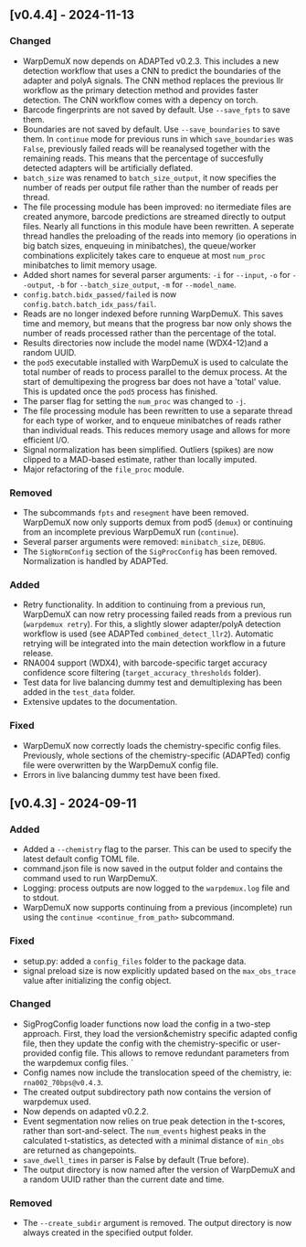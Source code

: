 ## [v0.4.4] - 2024-11-13

### Changed

- WarpDemuX now depends on ADAPTed v0.2.3. This includes a new detection workflow that uses a CNN to predict the boundaries of the adapter and polyA signals. The CNN method replaces the previous llr workflow as the primary detection method and provides faster detection. The CNN workflow comes with a depency on torch.
- Barcode fingerprints are not saved by default. Use `--save_fpts` to save them.
- Boundaries are not saved by default. Use `--save_boundaries` to save them. In `continue` mode for previous runs in which `save_boundaries` was `False`, previously failed reads will be reanalysed together with the remaining reads. This means that the percentage of succesfully detected adapters will be artificially deflated.
- `batch_size` was renamed to `batch_size_output`, it now specifies the number of reads per output file rather than the number of reads per thread.
- The file processing module has been improved: no itermediate files are created anymore, barcode predictions are streamed directly to output files. Nearly all functions in this module have been rewritten. A seperate thread handles the preloading of the reads into memory (io operations in big batch sizes, enqueuing in minibatches), the queue/worker combinations explicitely takes care to enqueue at most `num_proc` minibatches to limit memory usage.
- Added short names for several parser arguments: `-i` for `--input`, `-o` for `--output`, `-b` for `--batch_size_output`, `-m` for `--model_name`.
- `config.batch.bidx_passed/failed` is now `config.batch.batch_idx_pass/fail`.
- Reads are no longer indexed before running WarpDemuX. This saves time and memory, but means that the progress bar now only shows the number of reads processed rather than the percentage of the total.
- Results directories now include the model name (WDX4-12)and a random UUID.
- the `pod5` executable installed with WarpDemuX is used to calculate the total number of reads to process parallel to the demux process. At the start of demultipexing the progress bar does not have a 'total' value. This is updated once the `pod5` process has finished.
- The parser flag for setting the `num_proc` was changed to `-j`.
- The file processing module has been rewritten to use a separate thread for each type of worker, and to enqueue minibatches of reads rather than individual reads. This reduces memory usage and allows for more efficient I/O.
- Signal normalization has been simplified. Outliers (spikes) are now clipped to a MAD-based estimate, rather than locally imputed.
- Major refactoring of the `file_proc` module.


### Removed

- The subcommands `fpts` and `resegment` have been removed. WarpDemuX now only supports demux from pod5 (`demux`) or continuing from an incomplete previous WarpDemuX run (`continue`).
- Several parser arguments were removed: `minibatch_size`, `DEBUG`.
- The `SigNormConfig` section of the `SigProcConfig` has been removed. Normalization is handled by ADAPTed.

### Added

- Retry functionality. In addition to continuing from a previous run, WarpDemuX can now retry processing failed reads from a previous run (`warpdemux retry`). For this, a slightly slower adapter/polyA detection workflow is used (see ADAPTed `combined_detect_llr2`). Automatic retrying will be integrated into the main detection workflow in a future release.
- RNA004 support (WDX4), with barcode-specific target accuracy confidence score filtering (`target_accuracy_thresholds` folder).
- Test data for live balancing dummy test and demultiplexing has been added in the `test_data` folder.
- Extensive updates to the documentation.

### Fixed

- WarpDemuX now correctly loads the chemistry-specific config files. Previously, whole sections of the chemistry-specific (ADAPTed) config file were overwritten by the WarpDemuX config file.
- Errors in live balancing dummy test have been fixed.


## [v0.4.3] - 2024-09-11

### Added

- Added a `--chemistry` flag to the parser. This can be used to specify the latest default config TOML file.
- command.json file is now saved in the output folder and contains the command used to run WarpDemuX.
- Logging: process outputs are now logged to the `warpdemux.log` file and to stdout.
- WarpDemuX now supports continuing from a previous (incomplete) run using the `continue <continue_from_path>` subcommand.

### Fixed

- setup.py: added a `config_files` folder to the package data.
- signal preload size is now explicitly updated based on the `max_obs_trace` value after initializing the config object.

### Changed

- SigProgConfig loader functions now load the config in a two-step approach. First, they load the version&chemistry specific adapted config file, then they update the config with the chemistry-specific or user-provided config file. This allows to remove redundant parameters from the warpdemux config files.
`
- Config names now include the translocation speed of the chemistry, ie: `rna002_70bps@v0.4.3`.
- The created output subdirectory path now contains the version of warpdemux used.
- Now depends on adapted v0.2.2.
- Event segmentation now relies on true peak detection in the t-scores, rather than sort-and-select. The `num_events` highest peaks in the calculated t-statistics, as detected with a minimal distance of `min_obs` are returned as changepoints.
- `save_dwell_times` in parser is False by default (True before).
- The output directory is now named after the version of WarpDemuX and a random UUID rather than the current date and time.

### Removed

- The `--create_subdir` argument is removed. The output directory is now always created in the specified output folder.
